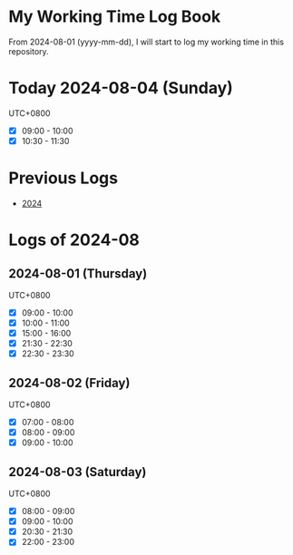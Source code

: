 # My Working Time Log Book

From 2024-08-01 (yyyy-mm-dd), I will start to log my working time in this repository.

# Today 2024-08-04 (Sunday)

UTC+0800
- [x] 09:00 - 10:00
- [x] 10:30 - 11:30

# Previous Logs

- [2024](./2024/2024.md)

# Logs of 2024-08

## 2024-08-01 (Thursday)

UTC+0800
- [x] 09:00 - 10:00
- [x] 10:00 - 11:00
- [x] 15:00 - 16:00
- [x] 21:30 - 22:30
- [x] 22:30 - 23:30

## 2024-08-02 (Friday)

UTC+0800
- [x] 07:00 - 08:00
- [x] 08:00 - 09:00
- [x] 09:00 - 10:00

## 2024-08-03 (Saturday)

UTC+0800
- [x] 08:00 - 09:00
- [x] 09:00 - 10:00
- [x] 20:30 - 21:30
- [x] 22:00 - 23:00
